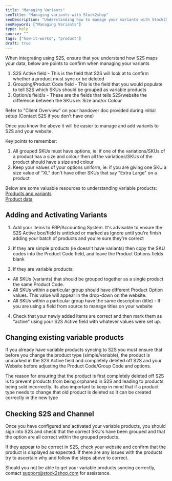 ```yaml
---
title: "Managing Variants"
seoTitle: "Managing variants with Stock2shop"
seoDescription: "Understanding how to manage your variants with Stock2Shop and your connected systems"
seoKeyword: ["Managing Variants"]
type: help
source: ""
tags: ["how-it-works", "product"]
draft: true
---
```


When integrating using S2S, ensure that you understand how S2S maps your data, below are points to confirm when managing your variants

1. S2S Active field - This is the field that S2S will look at to confirm whether a product must sync or be deleted
2. Grouping/Product Code field - This is the field that you would populate to tell S2S which SKUs should be grouped as variable products
3. Option/s field/s - These are the fields that tells S2S/website the difference between the SKUs ie: Size and/or Colour

Refer to "Client Overview" on your handover doc provided during initial setup (Contact S2S if you don't have one)

Once you know the above it will be easier to manage and add variants to S2S and your website.

Key points to remember:

1. All grouped SKUs must have options, ie: if one of the variations/SKUs of a product has a size and colour then all the variations/SKUs of the product should have a size and colour
2. Keep your values of your options uniform, ie: if you are giving one SKU a size value of "XL" don't have other SKUs that say "Extra Large" on a product

Below are some valuable resources to understanding  variable products:  
[Products and variants](/documentation/key-concepts/products-variants/)  
[Product data](/articles/product-data-what-you-need-to-know/)

## Adding and Activating Variants

1. Add your items to ERP/Accounting System. It's advisable to ensure the S2S Active box/field is unticked or marked as Ignore until you're finish adding your batch of products and you're sure they're correct

2. If they are simple products (ie doesn't have variants) then copy the SKU codes into the Product Code field, and leave the Product Options fields blank

3. If they are variable products:
- All SKUs (variants) that should be grouped together as a single product the same Product Code.
- All SKUs within a particular group should have different Product Option values. This value will appear in the drop-down on the website.
- All SKUs within a particular group have the same description (title) - If you are using a field from source to manage titles on your website

4. Check that your newly added items are correct and then mark them as "active" using your S2S Active field with whatever values were set up.

## Changing existing variable products

If you already have variable products syncing to S2S you must ensure that before you change the product type (simple/variable), the product is unmarked in the S2S Active field and completely deleted off S2S and your Website before adjusting the Product Code/Group Code and options.

The reason for ensuring that the product is first completely deleted off S2S is to prevent products from being orphaned in S2S and leading to products being sold incorrectly. Its also important to keep in mind that if a product type needs to change that old product is deleted so it can be created correctly in the new type

## Checking S2S and Channel

Once you have configured and activated your variable products, you should sign into S2S and check that the correct SKU's have been grouped and that the option are all correct within the grouped products.

If they appear to be correct in S2S, check your website and confirm that the product is displayed as expected.
If there are any issues with the products try to ascertain why and follow the steps above to correct.

Should you not be able to get your variable products syncing correctly, contact support@stock2shop.com for assistance.